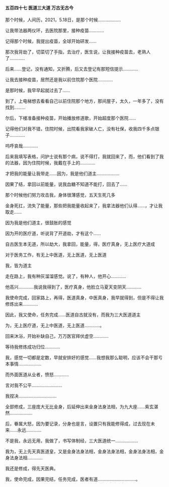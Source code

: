 #### 五百四十七 医道三大道 万古无古今

那个时候，人间历，2021，5.18日，是那个时候………………

让我带法器两仪环，去医院那里，接种疫苗…………


记得那个时候，我提出疫苗，全球开始研发……


那次我背劫了，切菜切了手指，去治疗，医生说，让我接种疫苗去，老熟人了…………

后来……登记，没有通知，又折腾，后又去登记有那短信提示…………


让我去接种疫苗，居然还是我以前住院那个医院…………

是那时候，我早早起就过去了……

到了，上电梯想去看看自己以前住院那个地方，那间屋子，太久，一年多了，没有找到………

尔后，下楼准备接种疫苗，开始播放修道歌，开始超度那个医院……

记得他们对我不错，住院时候，出院看我家破人亡，没有社保，收我四千多点银子…………


呜呼哀哉…………

后来我填写表格，问护士说有那个病，说不得打，我就回来了，而，他们看到了我的法器，因为住院时候，我戴在手上的…………

才把我的能量让我带走……因为，我是他们道主………………


因果了结，拿回以前能量，说我血糖不知道不能打，回去了……

那个时候他们努力攻击我，身体很薄感觉，五天生死几多

金身死扛，流失了能量，那些把我能量收起来了，我拿法器他们认得……，才让我取走……

因为我是他们道主，很鼓胀的感觉

因为开的医疗道，听说背了开道劫，才有这个……


自古医生本无道，所以劫大，我拿回，能量，得，医疗真身，无上医疗大道成

对于医务工作，有无上中医道，无上医道，无上医道

我，皆为道主


走在路上，我有种灰溜溜感觉。说了，有种人，他开心…………

他高兴…………我说我得到了，医疗真身，他脸立马夏天变阴天…………

我使命完成，回家路上，再得，医道真身，中医真身，我早就得到，但是不得让我修炼出来…………


因此，我又使命，任务完成……医道自古就没有，而我为三大医道道主

为，无上医疗道，无上中医道，无上医道…………。


回来沐浴，开始补缺自己，万万医官拜伏虚空…………

等待我修炼成功归位…………

我，感觉一切都是定数，早就安排好的感觉……我想我那么聪明，应该不会干那亏本事情………………


而外面医道从业者，愤怒…………

言对我不公平……………………

我捏决…………………………


全部修成，三座庞大无比金身，后延伸出来金身法身法相，为九大座……紫玄湛然………………


后，眷属大怒，因为要记录，分身也是言，设置只有我能修得成，过去现在未来……永远…………

不是我，永远无用，我做了，书写体制经，三大医道统一………………


我为，无上先天真医道皇，又是金身法身法相，金身法身法相，金身法身法相，金身法身法相…………

我还是修成，得先天医典。


我，使命完成，因果完结，任务完成，医者有道…………………………。